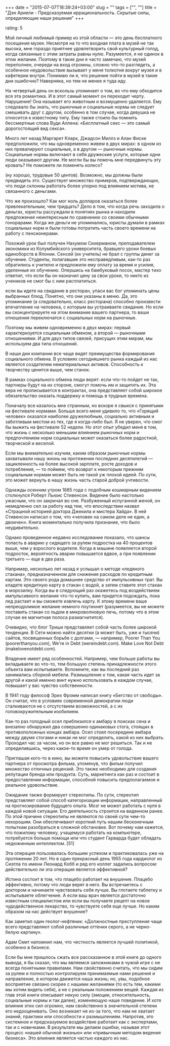+++
date = "2015-07-07T18:39:24+03:00"
slug = ""
tags = ["", ""]
title = "Дэн Ариели - Предсказуемая иррациональность. Скрытые силы, определяющие наши решения"
+++

rating: 5

Мой личный любимый пример из этой области — это день бесплатного посещения
музея. Несмотря на то что входная плата в музей не так высока, мне гораздо
приятнее удовлетворить свой культурный голод, когда связанные с этим затраты
равны нулю. Разумеется, я не одинок в этом желании. Поэтому в такие дни я часто
замечаю, что музей переполнен, очереди на вход огромны, сложно что-то
разглядеть, а особенное неудовольствие вызывает у меня толкотня вокруг музея и в
кафетерии внутри. Понимаю ли я, что решение пойти в музей в такие дни ошибочно?
Наверняка, но тем не менее я туда иду.

На четвертый день он вскользь упоминает о том, во что ему обходится вся эта
романтика. И в этот самый момент он переходит черту. Нарушение! Она называет его
животным и возмущенно удаляется. Ему следовало бы знать, что рыночные и
социальные нормы не следует смешивать друг с другом, особенно в том случае,
когда девушка не относится к известному типу. Ему также стоило бы помнить
бессмертные слова Вуди Аллена: «Бесплатный секс — это самый дорогостоящий вид
секса».

Много лет назад Маргарет Кларк, Джадсон Миллз и Алан Фиске предположили, что мы
одновременно живем в двух мирах: в одном из них превалируют социальные, а в
другом — рыночные нормы. Социальные нормы включают в себя дружеские услуги,
которые одни люди оказывают другим. Не могли бы вы помочь мне передвинуть эту
кровать? Не поможете ли поменять колесо?

(ну хорошо, трудовые 50 центов). Возможно, мы должны были предвидеть это.
Существует множество примеров, подтверждающих, что люди склонны работать более
упорно под влиянием мотива, не связанного с деньгами.

Что же произошло? Как мог ноль долларов оказаться более привлекательным, чем
тридцать? Дело в том, что когда речь заходила о деньгах, юристы рассуждали в
понятиях рынка и находили предложение неинтересным по сравнению со своими
обычными гонорарами. Когда же деньги не упоминались, юристы думали в рамках
социальных норм и были готовы потратить часть своего времени на работу с
пенсионерами.

Похожий урок был получен Нахумом Сихерманом, преподавателем экономики из
Колумбийского университета, бравшего уроки боевых единоборств в Японии. Сенсей
(их учитель) не брал с группы денег за обучение. Студенты, полагавшие это
несправедливым, как-то раз обратились к учителю и предложили ему оплату за время
и усилия, уделенные их обучению. Опершись на бамбуковый посох, мастер тихо
ответил, что если бы он назначил цену за свои уроки, то никто из учеников не
смог бы с ним расплатиться.

если вы идете на свидание в ресторан, упаси вас бог упоминать цены выбранных
блюд. Понятно, что они указаны в меню. Да, это упоминание (а следовательно,
класс ресторана) способно произвести впечатление на человека, с которым вы
устраиваете свидание. Но если вы сконцентрируете на этом внимание вашего
партнера, то ваши отношения переключатся с социальных норм на рыночные.

Поэтому мы живем одновременно в двух мирах: первый характеризуется социальным
обменом, а второй — рыночными отношениями. И для двух типов связей, присущих
этим мирам, мы используем два типа отношений.

В наши дни компании все чаще видят преимущества формирования социального обмена.
В условиях сегодняшнего рынка каждый из нас является создателем нематериальных
активов. Способность к творчеству ценится выше, чем станок.

В рамках социального обмена люди верят: если что-то пойдет не так, партнеры
будут на их стороне, смогут помочь им и защитить их. Эта вера не прописывается в
контрактах, она представляет собой широкое обязательство оказать поддержку и
помощь в трудные времена.

Поначалу все казалось мне странным, но вскоре я свыкся с принятыми на фестивале
нормами. Больше всего меня удивило то, что «Горящий человек» оказался наиболее
дружелюбным, социально активным и заботливым местом из тех, где я когда-либо
был. Я не уверен, что смог бы выжить на фестивале 52 недели. Но этот опыт убедил
меня в том, что жизнь с несколько меньшим влиянием рыночных норм и предпочтением
норм социальных может оказаться более радостной, творческой и веселой.

Если мы внимательно изучим, каким образом рыночные нормы захватывали нашу жизнь
на протяжении последних десятилетий — зацикленность на более высокой зарплате,
росте доходов и потребления, — то поймем, что возврат к некоторым прежним
социальным нормам может быть не такой уж плохой идеей. По сути, это может
вернуть в нашу жизнь часть старой доброй учтивости.

Однажды осенним утром 1885 года с подобным кошмарным видением столкнулся Роберт
Льюис Стивенсон. Видение было настолько ужасным, что он закричал во сне.
Разбуженный испуганной женой, он немедленно сел за работу над тем, что
впоследствии назвал «Страшной историей доктора Джекила и мистера Хайда». В ней
Стивенсон написал о том, что «человек на самом деле не един, а двоичен». Книга
моментально получила признание, что было неудивительно.

Однако проведенное недавно исследование показало, что шансы попасть в аварию у
сидящего за рулем подростка на 40 процентов выше, чем у взрослого водителя.
Когда в машине появляется второй подросток, вероятность аварии повышается вдвое,
а при появлении третьего — еще в два раза.

Например, несколько лет назад я услышал о методе «ледяного стакана»,
предназначенном для снижения расходов по кредитным картам. Это своего рода
домашнее средство от импульсивных трат. Вы кладете кредитную карту в стакан с
водой, а затем ставите этот стакан в морозилку. Когда вы в следующий раз
окажетесь под воздействием импульсивного желания что-то купить, вам придется
подождать, пока лед растает и вы сможете извлечь карту. К этому времени ваше
непреодолимое желание немного поутихнет (разумеется, вы не можете поставить
стакан со льдом в микроволновую печь, потому что в этом случае ее магнитная
полоса размагнитится).

Очевидно, что блог Триши представляет собой часть более широкой тенденции. В
Сети можно найти десятки (а может быть, уже и тысячи) сайтов, посвященных борьбе
с долгами, — например, Poorer Than You (poorerthanyou.com), We're in Debt
(wereindebt.com). Make Love Not Debt (makelovenotdebt.com).

Владение имеет ряд особенностей. Например, чем больше работы вы вкладываете во
что-то, тем большую степень принадлежности этого объекта вам испытываете.
Вспомните, как вы последний раз занимались сборкой мебели. Размышление о том,
какая часть идет за другой и какой именно винт нужно использовать в каждом
случае, повышает у вас чувство собственности.

В 1941 году философ Эрих Фромм написал книгу «Бегство от свободы». Он считал,
что в условиях современной демократии люди сталкиваются не с отсутствием
возможностей, а с их головокружительным изобилием.

Как-то раз голодный осел приблизился к амбару в поисках сена и внезапно
обнаружил два совершенно одинаковых стога, стоящих в противоположных концах
амбара. Осел стоял посередине амбара между двумя стогами и никак не мог
определить, какой из них выбрать. Проходил час за часом, но он все равно не мог
решиться. Так и не определившись, через какое-то время он умер от голода.

Приглашая кого-то в кино, вы можете повысить удовольствие вашего партнера от
просмотра фильма, упомянув, что фильм получил множество отличных рецензий. Это
также необходимо для создания репутации бренда или продукта. Суть, маркетинга
как раз и состоит в предоставлении информации, способной повысить предполагаемое
и реальное удовольствие.

Ожидание также формирует стереотипы. По сути, стереотип представляет собой
способ категоризации информации, направленный на прогнозирование будущего опыта.
Мозг не может работать с нуля в каждой новой ситуации. Его деятельность строится
на виденном ранее. По этой причине стереотипы не являются по своей сути чем-то
нехорошим. Они обеспечивают короткий путь нашим бесконечным попыткам разобраться
в сложной обстановке. Вот почему нам кажется, что пожилому человеку, учащемуся
работать на компьютере, потребуется больше помощи или что студент Гарварда будет
обладать недюжинным интеллектом. [51]

Эта операция пользовалась большим успехом и практиковалась уже на протяжении 20
лет. Но в один прекрасный день 1955 года кардиолог из Сиэтла по имени Леонард
Кобб и ряд его коллег задались вопросом: действительно ли эта операция является
эффективной?

Истина состоит в том, что плацебо работает на внушение. Плацебо эффективно,
потому что люди верят в него. Вы встречаетесь с доктором и начинаете чувствовать
себя лучше. Вы глотаете таблетку и испытываете облегчение. А если ваш врач
является достаточно известным специалистом или если вы получаете рецепт на новое
чудодейственное лекарство, то чувствуете себя еще лучше. Но каким образом на нас
действует внушение?

Как заметил один геолог-нефтяник: «Должностные преступления чаще всего
представляют собой различные оттенки серого, а не черно-белую картину».

Адам Смит напомнил нам, что честность является лучшей политикой, особенно в бизнесе.

Если бы мне пришлось сжать все рассказанное в этой книге до одного вывода, я бы
сказал, что мы являемся заложниками в чужой игре с не всегда понятными
правилами. Нам свойственно считать, что мы сидим за рулем и полностью
контролируем принимаемые нами решения и направление, в котором движется наша
жизнь; но, увы, подобное восприятие связано скорее с нашими желаниями (то есть
тем, какими мы хотим видеть себя), а не с реальным положением вещей. Каждая из
глав этой книги описывает некую силу (эмоции, относительность, социальные нормы
и так далее), изменяющую наше поведение. И хотя влияние этих сил огромно, нам
свойственно в значительной степени его недооценивать. Оно возникает не из-за
того, что нам не хватает знаний, практики или способности к размышлениям.
Напротив, это системное и предсказуемое воздействие работает как с экспертами,
так и с новичками. В результате мы делаем ошибки, называя этот процесс «нашей
обычной жизнью» или «привычным методом ведения бизнеса». Это влияние является
частью каждого из нас.
